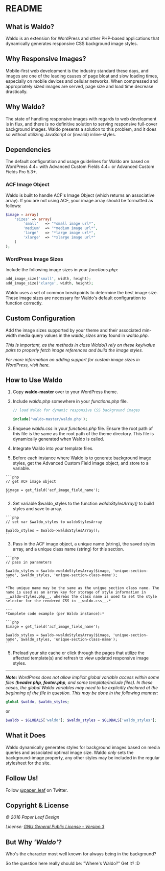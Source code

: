 # README #

## What is Waldo? ##
Waldo is an extension for WordPress and other PHP-based applications that dynamically generates responsive CSS background image styles.

## Why Responsive Images? ##
Mobile-first web development is the industry standard these days, and images are one of the leading causes of page bloat and slow loading times, especially on mobile devices and cellular networks. When compressed and appropriately sized images are served, page size and load time decrease drastically.

## Why Waldo? ##
The state of handling responsive images with regards to web development is in flux, and there is no definitive solution to serving responsive full-cover background images. Waldo presents a solution to this problem, and it does so without utilizing JavaScript or (invalid) inline-styles.

## Dependencies ##
The default configuration and usage guidelines for Waldo are based on WordPress 4.4+ with Advanced Custom Fields 4.4+ or Advanced Custom Fields Pro 5.3+.

### ACF Image Object ###
Waldo is built to handle ACF's Image Object (which returns an associative array). If you are not using ACF, your image array should be formatted as follows:
```php
$image = array(
    'sizes' => array(
        'small'   => "*small image url*",
        'medium'  => "*medium image url*",
        'large'   => "*large image url*",
        'xlarge'  => "*xlarge image url*"
    )
);
```

### WordPress Image Sizes ###

Include the following image sizes in your *functions.php*:
```php
add_image_size('small', width, height);
add_image_size('xlarge', width, height);
```
Waldo uses a set of common breakpoints to determine the best image size. These image sizes are necessary for Waldo's default configuration to function correctly.

## Custom Configuration ##
Add the image sizes supported by your theme and their associated min-width media query values in the *waldo\_sizes* array found in *waldo.php*.

*This is important, as the methods in class Waldo() rely on these key/value pairs to properly fetch image references and build the image styles.*

*For more information on adding support for custom image sizes in WordPress, visit [here](https://developer.wordpress.org/reference/functions/add_image_size/).*

## How to Use Waldo ##
1. Copy **waldo-master** over to your WordPress theme.
2. Include *waldo.php* somewhere in your *functions.php* file.

    ```php
    // load Waldo for dynamic responsive CSS background images

    include('waldo-master/waldo.php');
    ```

3. Enqueue *waldo.css* in your *functions.php* file. Ensure the root path of this file is the same as the root path of the theme directory. This file is dynamically generated when Waldo is called.
4. Integrate Waldo into your template files.
  1. Before each instance where Waldo is to generate background image styles, get the Advanced Custom Field image object, and store to a variable.

    ```php
    // get ACF image object

    $image = get_field('acf_image_field_name');
    ```

  2. Set variable $waldo_styles to the function *waldoStylesArray()* to build styles and save to array.

    ```php
    // set var $waldo_styles to waldoStylesArray

    $waldo_styles = $waldo->waldoStylesArray();
    ```

  3. Pass in the ACF image object, a unique name (string), the saved styles array, and a unique class name (string) for this section.

    ```php
    // pass in parameters

    $waldo_styles = $waldo->waldoStylesArray($image, 'unique-section-name', $waldo_styles, 'unique-section-class-name');
    ```

    *The unique name may be the same as the unique section class name. The name is used as an array key for storage of style information in __waldo-styles.php__, whereas the class name is used to set the style selector for the rendered CSS in __waldo.css__.*

    ---
    *Complete code example (per Waldo instance):*

    ```php
    $image = get_field('acf_image_field_name');

    $waldo_styles = $waldo->waldoStylesArray($image, 'unique-section-name', $waldo_styles, 'unique-section-class-name');
    ```

5. Preload your site cache or click through the pages that utilize the affected template(s) and refresh to view updated responsive image styles.

-----
*__Note:__ WordPress does not allow implicit global variable access within some files (__header.php__, __footer.php__, and some template/include files). In these cases, the global Waldo variables may need to be explicitly declared at the beginning of the file in question. This may be done in the following manner:*

```php
global $waldo, $waldo_styles;
```

or

```php
$waldo = $GLOBALS['waldo']; $waldo_styles = $GLOBALS['waldo_styles'];
```


## What it Does ##
Waldo dynamically generates styles for background images based on media queries and associated optimal image size. Waldo *only* sets the background-image property, any other styles may be included in the regular stylesheet for the site.

## Follow Us! ##
Follow [@paper_leaf](https://twitter.com/paper_leaf) on Twitter.

## Copyright & License ##
*© 2016 Paper Leaf Design*

*License: [GNU General Public License - Version 3](https://github.com/paper-leaf/waldo/blob/master/LICENSE.txt)*

## But Why *'Waldo'*? ##
Who's the character most well known for always being in the background?

So the question here really should be: "Where's Waldo?" Get it? :D
